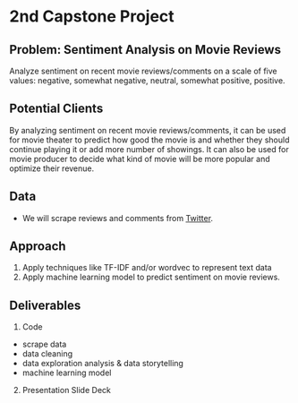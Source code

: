 # 2nd Capstone Project


## Problem: Sentiment Analysis on Movie Reviews
Analyze sentiment on recent movie reviews/comments on a scale of five values: negative, somewhat negative, neutral, somewhat positive, positive. 


## Potential Clients
By analyzing sentiment on recent movie reviews/comments, it can be used for movie theater to predict how good the movie is and whether they should continue playing it or add more number of showings. It can also be used for movie producer to decide what kind of movie will be more popular and optimize their revenue.

## Data
* We will scrape reviews and comments from [Twitter](https://twitter.com).


## Approach
1. Apply techniques like TF-IDF and/or wordvec to represent text data
2. Apply machine learning model to predict sentiment on movie reviews.


## Deliverables
1. Code
 - scrape data
 - data cleaning
 - data exploration analysis & data storytelling
 - machine learning model
2. Presentation Slide Deck
